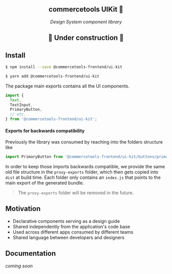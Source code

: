 <h2 align="center">commercetools UIKit 💅</h2>
<p align="center">
  <i>Design System component library</i>
</p>

<h2 align="center">🚧 Under construction 🚧</h2>

## Install

```bash
$ npm install --save @commercetools-frontend/ui-kit

$ yarn add @commercetools-frontend/ui-kit
```

The package main exports contains all the UI components.

```js
import {
  Text,
  TextInput,
  PrimaryButton,
  // etc.
} from '@commercetools-frontend/ui-kit';
```

#### Exports for backwards compatibility

Previously the library was consumed by reaching into the folders structure like

```js
import PrimaryButton from '@commercetools-frontend/ui-kit/buttons/primary-button';
```

In order to keep those imports backwards compatible, we provide the same old file structure in the `proxy-exports` folder, which then gets copied into `dist` at build time. Each folder only contains an `index.js` that points to the main export of the generated bundle.

> The `proxy-exports` folder will be removed in the future.

## Motivation

- Declarative components serving as a design guide
- Shared independently from the application's code base
- Used across different apps consumed by different teams
- Shared language between developers and designers

## Documentation

_coming soon_
